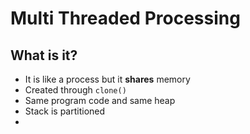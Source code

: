 # Multi Threaded Processing

## What is it?

* It is like a process but it **shares** memory
* Created through `clone()`
* Same program code and same heap
* Stack is partitioned
*
